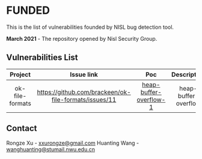# FUNDED

This is the list of vulnerabilities founded by NISL bug detection tool.

**March 2021** - The repository opened by Nisl Security Group.

## Vulnerabilities List


|     Project     |            Issue link           |            Poc           |      Description      |   Name   |    Date    |   IssueState   |   CVE   |
| :-------------: | :-----------------------------: | :----------------------: | :-------------------: | :------: | :--------: | :------------: |:-------:|
| ok-file-formats      | https://github.com/brackeen/ok-file-formats/issues/11 | [heap-buffer-overflow-1](https://github.com/NISL-SecurityGroup/NISL-BugDetection/blob/main/project/ok-file-formats/heap-buffer-overflow-1/heap-buffer-overflow-1.jpg)  | heap-buffer-overflow  |   xxrz   |  2021/3/5  |  Ensure  | submitting  |

## Contact
Rongze Xu - xxurongze@gmail.com
Huanting Wang - wanghuanting@stumail.nwu.edu.cn
